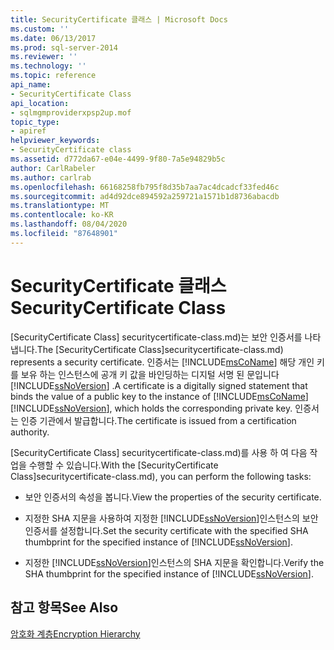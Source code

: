 ```yaml
---
title: SecurityCertificate 클래스 | Microsoft Docs
ms.custom: ''
ms.date: 06/13/2017
ms.prod: sql-server-2014
ms.reviewer: ''
ms.technology: ''
ms.topic: reference
api_name:
- SecurityCertificate Class
api_location:
- sqlmgmproviderxpsp2up.mof
topic_type:
- apiref
helpviewer_keywords:
- SecurityCertificate class
ms.assetid: d772da67-e04e-4499-9f80-7a5e94829b5c
author: CarlRabeler
ms.author: carlrab
ms.openlocfilehash: 66168258fb795f8d35b7aa7ac4dcadcf33fed46c
ms.sourcegitcommit: ad4d92dce894592a259721a1571b1d8736abacdb
ms.translationtype: MT
ms.contentlocale: ko-KR
ms.lasthandoff: 08/04/2020
ms.locfileid: "87648901"
---
```

# <a name="securitycertificate-class"></a><span data-ttu-id="df1e9-102">SecurityCertificate 클래스</span><span class="sxs-lookup"><span data-stu-id="df1e9-102">SecurityCertificate Class</span></span>
  <span data-ttu-id="df1e9-103">[SecurityCertificate Class] securitycertificate-class.md)는 보안 인증서를 나타냅니다.</span><span class="sxs-lookup"><span data-stu-id="df1e9-103">The [SecurityCertificate Class]securitycertificate-class.md) represents a security certificate.</span></span> <span data-ttu-id="df1e9-104">인증서는 [!INCLUDE[msCoName](../../../includes/msconame-md.md)] 해당 개인 키를 보유 하는 인스턴스에 공개 키 값을 바인딩하는 디지털 서명 된 문입니다 [!INCLUDE[ssNoVersion](../../../includes/ssnoversion-md.md)] .</span><span class="sxs-lookup"><span data-stu-id="df1e9-104">A certificate is a digitally signed statement that binds the value of a public key to the instance of [!INCLUDE[msCoName](../../../includes/msconame-md.md)] [!INCLUDE[ssNoVersion](../../../includes/ssnoversion-md.md)], which holds the corresponding private key.</span></span> <span data-ttu-id="df1e9-105">인증서는 인증 기관에서 발급합니다.</span><span class="sxs-lookup"><span data-stu-id="df1e9-105">The certificate is issued from a certification authority.</span></span>  
  
 <span data-ttu-id="df1e9-106">[SecurityCertificate Class] securitycertificate-class.md)를 사용 하 여 다음 작업을 수행할 수 있습니다.</span><span class="sxs-lookup"><span data-stu-id="df1e9-106">With the [SecurityCertificate Class]securitycertificate-class.md), you can perform the following tasks:</span></span>  
  
-   <span data-ttu-id="df1e9-107">보안 인증서의 속성을 봅니다.</span><span class="sxs-lookup"><span data-stu-id="df1e9-107">View the properties of the security certificate.</span></span>  
  
-   <span data-ttu-id="df1e9-108">지정한 SHA 지문을 사용하여 지정한 [!INCLUDE[ssNoVersion](../../../includes/ssnoversion-md.md)]인스턴스의 보안 인증서를 설정합니다.</span><span class="sxs-lookup"><span data-stu-id="df1e9-108">Set the security certificate with the specified SHA thumbprint for the specified instance of [!INCLUDE[ssNoVersion](../../../includes/ssnoversion-md.md)].</span></span>  
  
-   <span data-ttu-id="df1e9-109">지정한 [!INCLUDE[ssNoVersion](../../../includes/ssnoversion-md.md)]인스턴스의 SHA 지문을 확인합니다.</span><span class="sxs-lookup"><span data-stu-id="df1e9-109">Verify the SHA thumbprint for the specified instance of [!INCLUDE[ssNoVersion](../../../includes/ssnoversion-md.md)].</span></span>  
  
## <a name="see-also"></a><span data-ttu-id="df1e9-110">참고 항목</span><span class="sxs-lookup"><span data-stu-id="df1e9-110">See Also</span></span>  
 [<span data-ttu-id="df1e9-111">암호화 계층</span><span class="sxs-lookup"><span data-stu-id="df1e9-111">Encryption Hierarchy</span></span>](../../security/encryption/encryption-hierarchy.md)  
  
  
